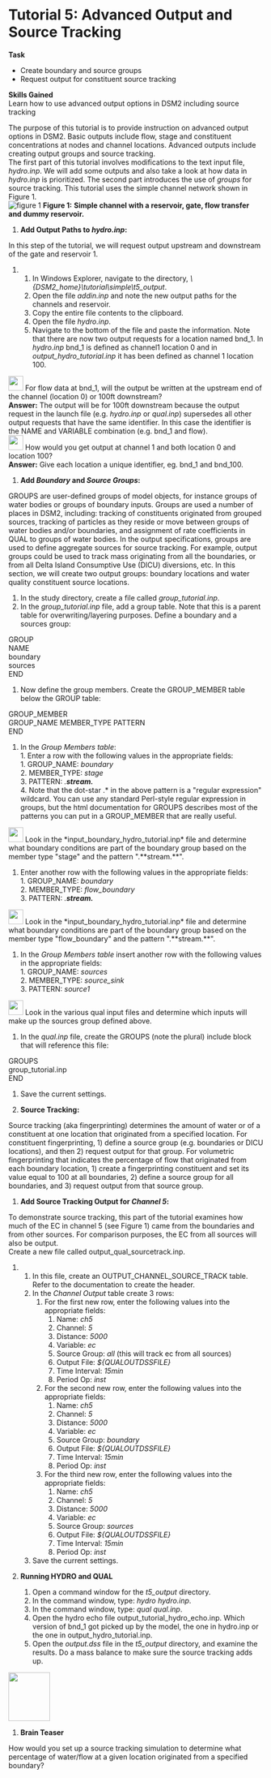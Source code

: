 # Tutorial 5: Advanced Output and Source Tracking

**Task**

-   Create boundary and source groups
-   Request output for constituent source tracking

  
**Skills Gained**  
Learn how to use advanced output options in DSM2 including source
tracking

  
  
The purpose of this tutorial is to provide instruction on advanced
output options in DSM2. Basic outputs include flow, stage and
constituent concentrations at nodes and channel locations. Advanced
outputs include creating output groups and source tracking.  
The first part of this tutorial involves modifications to the text input
file, *hydro.inp*. We will add some outputs and also take a look at how
data in *hydro.inp* is prioritized. The second part introduces the use
of *groups* for source tracking. This tutorial uses the simple channel
network shown in Figure 1.  
![figure 1](../images/fig_res_conn_w_trans.png)
**Figure 1:** **Simple channel with a reservoir, gate, flow transfer and
dummy reservoir.**  
  
  
  
  
  

1.  **Add Output Paths to *hydro.inp*:**

In this step of the tutorial, we will request output upstream and
downstream of the gate and reservoir 1.

1.  1.  In Windows Explorer, navigate to the directory,
        *\\{DSM2_home}\tutorial\simple\t5_output*.
    2.  Open the file *addin.inp* and note the new output paths for the
        channels and reservoir.
    3.  Copy the entire file contents to the clipboard.
    4.  Open the file *hydro.inp*.
    5.  Navigate to the bottom of the file and paste the information.
        Note that there are now two output requests for a location named
        bnd_1. In *hydro.inp* bnd_1 is defined as channel1 location 0
        and in *output_hydro_tutorial.inp* it has been defined as
        channel 1 location 100.

<img src=../../images/icon_question.png width="29" height="29"/> For
flow data at bnd_1, will the output be written at the upstream end of
the channel (location 0) or 100ft downstream?  
**Answer:** The output will be for 100ft downstream because the output
request in the launch file (e.g. *hydro.inp* or *qual.inp*) supersedes
all other output requests that have the same identifier. In this case
the identifier is the NAME and VARIABLE combination (e.g. bnd_1 and
flow).  
<img src="../../images/icon_question.png" width="29" height="29" />
 How
would you get output at channel 1 and both location 0 and location
100?  
**Answer:** Give each location a unique identifier, eg. bnd_1 and
bnd_100.

  
  

1.  **Add *Boundary* and *Source Groups*:**

GROUPS are user-defined groups of model objects, for instance groups of
water bodies or groups of boundary inputs. Groups are used a number of
places in DSM2, including: tracking of constituents originated from
grouped sources, tracking of particles as they reside or move between
groups of water bodies and/or boundaries, and assignment of rate
coefficients in QUAL to groups of water bodies. In the output
specifications, groups are used to define aggregate sources for source
tracking. For example, output groups could be used to track mass
originating from all the boundaries, or from all Delta Island
Consumptive Use (DICU) diversions, etc. In this section, we will create
two output groups: boundary locations and water quality constituent
source locations.

1.  In the study directory, create a file called
        *group_tutorial.inp*.
2.  In the *group_tutorial.inp* file, add a group table. Note that
        this is a parent table for overwriting/layering purposes. Define
        a boundary and a sources group:

GROUP  
NAME  
boundary  
sources  
END

1.  Now define the group members. Create the GROUP_MEMBER table
        below the GROUP table:

GROUP_MEMBER  
GROUP_NAME MEMBER_TYPE PATTERN  
END

1.  In the *Group Members* *table*:<BR>
        1.  Enter a row with the following values in the appropriate
            fields:<BR>
            1.  GROUP_NAME: *boundary*<BR>
            2.  MEMBER_TYPE: *stage*<BR>
            3.  PATTERN: *.**stream.***<BR>
            4.  Note that the dot-star .\* in the above pattern is a
                "regular expression" wildcard. You can use any standard
                Perl-style regular expression in groups, but the html
                documentation for GROUPS describes most of the patterns
                you can put in a GROUP_MEMBER that are really useful.<BR>

<img src="../../images/icon_question.png" width="29" height="29" />
Look in the *input_boundary_hydro_tutorial.inp* file and determine what
boundary conditions are part of the boundary group based on the member
type "stage" and the pattern ".**stream.**".

1.  Enter another row with the following values in the
        appropriate fields:<BR>
        1.  GROUP_NAME: *boundary*<BR>
        2.  MEMBER_TYPE: *flow_boundary*<BR>
        3.  PATTERN: *.**stream.***<BR>

<img src="../../images/icon_question.png" width="29" height="29" />
Look in the *input_boundary_hydro_tutorial.inp* file and determine what
boundary conditions are part of the boundary group based on the member
type "flow_boundary" and the pattern ".**stream.**".

1.  In the *Group Members* *table* insert another row with the
        following values in the appropriate fields:<BR>
        1.  GROUP_NAME: *sources*<BR>
        2.  MEMBER_TYPE: *source_sink*<BR>
        3.  PATTERN: *source1*<BR>

<img src="../../images/icon_question.png" width="29" height="29" />
Look in the various qual input files and determine which inputs will
make up the sources group defined above.

1.  In the *qual.inp* file, create the GROUPS (note the plural)
        include block that will reference this file:

GROUPS  
group_tutorial.inp  
END

1.  Save the current settings.

  

1.  **Source Tracking:**

Source tracking (aka fingerprinting) determines the amount of water or
of a constituent at one location that originated from a specified
location. For constituent fingerprinting, 1) define a source group (e.g.
boundaries or DICU locations), and then 2) request output for that
group. For volumetric fingerprinting that indicates the percentage of
flow that originated from each boundary location, 1) create a
fingerprinting constituent and set its value equal to 100 at all
boundaries, 2) define a source group for all boundaries, and 3) request
output from that source group.  
  

1.  **Add Source Tracking Output for *Channel 5*:**

To demonstrate source tracking, this part of the tutorial examines how
much of the EC in channel 5 (see Figure 1) came from the boundaries and
from other sources. For comparison purposes, the EC from all sources
will also be output.  
Create a new file called output_qual_sourcetrack.inp.

1.  1.  In this file, create an OUTPUT_CHANNEL_SOURCE_TRACK table. Refer
        to the documentation to create the header.
    2.  In the *Channel Output* table create 3 rows:
        1.  For the first new row, enter the following values into the
            appropriate fields:
            1.  Name: *ch5*
            2.  Channel: *5*
            3.  Distance: *5000*
            4.  Variable: *ec*
            5.  Source Group: *all* (this will track ec from all
                sources)
            6.  Output File: *${QUALOUTDSSFILE}*
            7.  Time Interval: *15min*
            8.  Period Op: *inst*
        2.  For the second new row, enter the following values into the
            appropriate fields:
            1.  Name: *ch5*
            2.  Channel: *5*
            3.  Distance: *5000*
            4.  Variable: *ec*
            5.  Source Group: *boundary*
            6.  Output File: *${QUALOUTDSSFILE}*
            7.  Time Interval: *15min*
            8.  Period Op: *inst*
        3.  For the third new row, enter the following values into the
            appropriate fields:
            1.  Name: *ch5*
            2.  Channel: *5*
            3.  Distance: *5000*
            4.  Variable: *ec*
            5.  Source Group: *sources*
            6.  Output File: *${QUALOUTDSSFILE}*
            7.  Time Interval: *15min*
            8.  Period Op: *inst*
    3.  Save the current settings.

  

1.  **Running HYDRO and QUAL**
    1.  Open a command window for the *t5_output* directory.
    2.  In the command window, type: *hydro hydro.inp*.
    3.  In the command window, type: *qual qual.inp*.
    4.  Open the hydro echo file output_tutorial_hydro_echo.inp. Which
        version of bnd_1 got picked up by the model, the one in
        hydro.inp or the one in output_hydro_tutorial.inp.
    5.  Open the *output.dss* file in the *t5_output* directory, and
        examine the results. Do a mass balance to make sure the source
        tracking adds up.

<img src="../../images/fig_einstein_idea.png" width="82" height="96" />

1.  **Brain Teaser**

How would you set up a source tracking simulation to determine what
percentage of water/flow at a given location originated from a specified
boundary?
